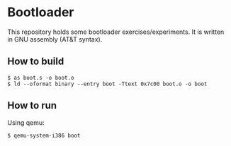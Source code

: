 # Bootloader
This repository holds some bootloader exercises/experiments. It is written in GNU assembly (AT&T syntax).

## How to build
```
$ as boot.s -o boot.o
$ ld --oformat binary --entry boot -Ttext 0x7c00 boot.o -o boot 
```

## How to run
Using qemu:
```
$ qemu-system-i386 boot
```
